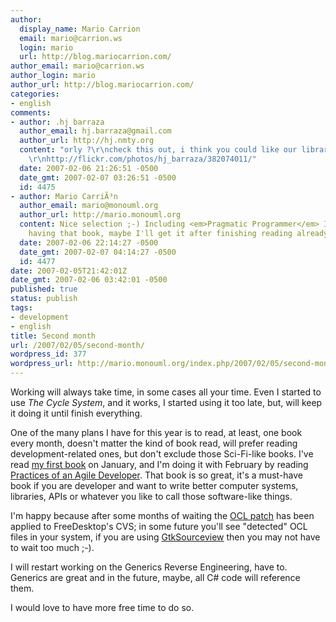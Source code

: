 ```yaml
---
author:
  display_name: Mario Carrion
  email: mario@carrion.ws
  login: mario
  url: http://blog.mariocarrion.com/
author_email: mario@carrion.ws
author_login: mario
author_url: http://blog.mariocarrion.com/
categories:
- english
comments:
- author: .hj barraza
  author_email: hj.barraza@gmail.com
  author_url: http://hj.nmty.org
  content: "orly ?\r\ncheck this out, i think you could like our library...\r\n:D
    \r\nhttp://flickr.com/photos/hj_barraza/382074011/"
  date: 2007-02-06 21:26:51 -0500
  date_gmt: 2007-02-07 03:26:51 -0500
  id: 4475
- author: Mario CarriÃ³n
  author_email: mario@monouml.org
  author_url: http://mario.monouml.org
  content: Nice selection ;-) Including <em>Pragmatic Programmer</em> I would love
    having that book, maybe I'll get it after finishing reading already bought books.
  date: 2007-02-06 22:14:27 -0500
  date_gmt: 2007-02-07 04:14:27 -0500
  id: 4477
date: 2007-02-05T21:42:01Z
date_gmt: 2007-02-06 03:42:01 -0500
published: true
status: publish
tags:
- development
- english
title: Second month
url: /2007/02/05/second-month/
wordpress_id: 377
wordpress_url: http://mario.monouml.org/index.php/2007/02/05/second-month/
---
```


<p>Working will always take time, in some cases all your time. Even I started to use <em>The Cycle System</em>, and it works, I started using it too late, but, will keep it doing it until finish everything.</p>
<p>One of the many plans I have for this year is to read, at least, one book every month, doesn't matter the kind of book read, will prefer reading development-related ones, but don't exclude those Sci-Fi-like books. I've read <a href="http://www.amazon.com/Management-System-Administrators-Thomas-Limoncelli/dp/0596007833/sr=1-1/qid=1170732791/ref=sr_1_1/002-9883943-4929631?ie=UTF8&s=books">my first book</a> on January, and I'm doing it with February by reading <a href="http://www.amazon.com/Practices-Agile-Developer-Pragmatic-Programmers/dp/097451408X/sr=8-1/qid=1170732528/ref=pd_bbs_sr_1/002-9883943-4929631?ie=UTF8&s=books">Practices of an Agile Developer</a>. That book is so great, it's a must-have book if you are developer and want to write better computer systems, libraries, APIs or whatever you like to call those software-like things.</p>
<p>I'm happy because after some months of waiting the <a href="http://bugs.freedesktop.org/show_bug.cgi?id=7327">OCL patch</a> has been applied to FreeDesktop's CVS; in some future you'll see "detected" OCL files in your system, if you are using <a href="http://bugzilla.gnome.org/show_bug.cgi?id=345911">GtkSourceview</a> then you may not have to wait too much ;-).</p>
<p>I will restart working on the Generics Reverse Engineering, have to. Generics are great and in the future, maybe, all C# code will reference them.</p>
<p>I would love to have more free time to do so.</p>
